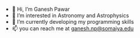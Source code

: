- 👋 Hi, I’m Ganesh Pawar
- 👀 I’m interested in Astronomy and Astrophysics 
- 🌱 I’m currently developing my programming skills
- 📫 you can reach me at ganesh.np@somaiya.edu 

<!---
ganesh1076/ganesh1076 is a ✨ special ✨ repository because its `README.md` (this file) appears on your GitHub profile.
You can click the Preview link to take a look at your changes.
--->
